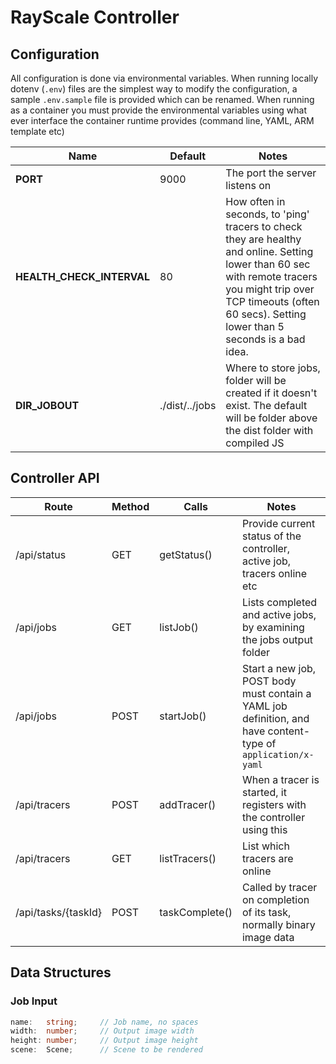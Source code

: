 # RayScale Controller

## Configuration
All configuration is done via environmental variables. When running locally dotenv (`.env`) files are the simplest way to modify the configuration, a sample `.env.sample` file is provided which can be renamed. When running as a container you must provide the environmental variables using what ever interface the container runtime provides (command line, YAML, ARM template etc)

|Name|Default|Notes|
|---|---|---|
|**PORT**|9000|The port the server listens on|
|**HEALTH_CHECK_INTERVAL**|80|How often in seconds, to 'ping' tracers to check they are healthy and online. Setting lower than 60 sec with remote tracers you might trip over TCP timeouts (often 60 secs). Setting lower than 5 seconds is a bad idea.
|**DIR_JOBOUT**|./dist/../jobs|Where to store jobs, folder will be created if it doesn't exist. The default will be folder above the dist folder with compiled JS|


## Controller API

|Route|Method|Calls|Notes|
|---|---|---|---|
|/api/status|GET|getStatus()|Provide current status of the controller, active job, tracers online etc|
|/api/jobs|GET|listJob()|Lists completed and active jobs, by examining the jobs output folder|
|/api/jobs|POST|startJob()|Start a new job, POST body must contain a YAML job definition, and have content-type of `application/x-yaml`|
|/api/tracers|POST|addTracer()|When a tracer is started, it registers with the controller using this|
|/api/tracers|GET|listTracers()|List which tracers are online|
|/api/tasks/{taskId}|POST|taskComplete()|Called by tracer on completion of its task, normally binary image data|


## Data Structures

### Job Input
```typescript
name:   string;     // Job name, no spaces
width:  number;     // Output image width
height: number;     // Output image height
scene:  Scene;      // Scene to be rendered  
```